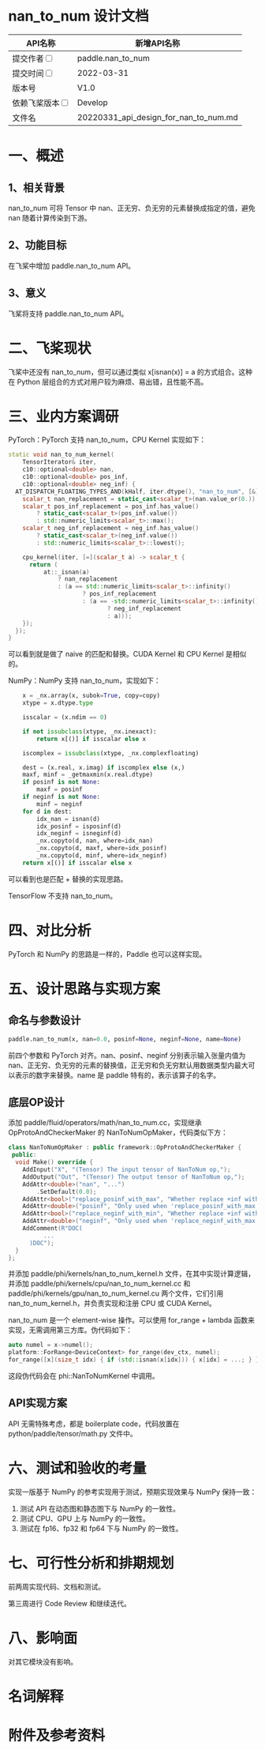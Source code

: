 # nan_to_num 设计文档

| API名称                                                      | 新增API名称                               |
| ------------------------------------------------------------ | ----------------------------------------- |
| 提交作者<input type="checkbox" class="rowselector hidden">   | paddle.nan_to_num                         |
| 提交时间<input type="checkbox" class="rowselector hidden">   | 2022-03-31                                |
| 版本号                                                       | V1.0                                      |
| 依赖飞桨版本<input type="checkbox" class="rowselector hidden"> | Develop                                   |
| 文件名                                                       | 20220331_api_design_for_nan_to_num.md<br> |


# 一、概述

## 1、相关背景

nan_to_num 可将 Tensor 中 nan、正无穷、负无穷的元素替换成指定的值，避免 nan 随着计算传染到下游。

## 2、功能目标

在飞桨中增加 paddle.nan_to_num API。

## 3、意义

飞桨将支持 paddle.nan_to_num API。

# 二、飞桨现状

飞桨中还没有 nan_to_num，但可以通过类似 x[isnan(x)] = a 的方式组合。这种在 Python 层组合的方式对用户较为麻烦、易出错，且性能不高。


# 三、业内方案调研

PyTorch：PyTorch 支持 nan_to_num，CPU Kernel 实现如下：

```c++
static void nan_to_num_kernel(
    TensorIterator& iter,
    c10::optional<double> nan,
    c10::optional<double> pos_inf,
    c10::optional<double> neg_inf) {
  AT_DISPATCH_FLOATING_TYPES_AND(kHalf, iter.dtype(), "nan_to_num", [&]() {
    scalar_t nan_replacement = static_cast<scalar_t>(nan.value_or(0.));
    scalar_t pos_inf_replacement = pos_inf.has_value()
        ? static_cast<scalar_t>(pos_inf.value())
        : std::numeric_limits<scalar_t>::max();
    scalar_t neg_inf_replacement = neg_inf.has_value()
        ? static_cast<scalar_t>(neg_inf.value())
        : std::numeric_limits<scalar_t>::lowest();

    cpu_kernel(iter, [=](scalar_t a) -> scalar_t {
      return (
          at::_isnan(a)
              ? nan_replacement
              : (a == std::numeric_limits<scalar_t>::infinity()
                     ? pos_inf_replacement
                     : (a == -std::numeric_limits<scalar_t>::infinity()
                            ? neg_inf_replacement
                            : a)));
    });
  });
}
```

可以看到就是做了 naive 的匹配和替换。CUDA Kernel 和 CPU Kernel 是相似的。

NumPy：NumPy 支持 nan_to_num，实现如下：

```python
    x = _nx.array(x, subok=True, copy=copy)
    xtype = x.dtype.type

    isscalar = (x.ndim == 0)

    if not issubclass(xtype, _nx.inexact):
        return x[()] if isscalar else x

    iscomplex = issubclass(xtype, _nx.complexfloating)

    dest = (x.real, x.imag) if iscomplex else (x,)
    maxf, minf = _getmaxmin(x.real.dtype)
    if posinf is not None:
        maxf = posinf
    if neginf is not None:
        minf = neginf
    for d in dest:
        idx_nan = isnan(d)
        idx_posinf = isposinf(d)
        idx_neginf = isneginf(d)
        _nx.copyto(d, nan, where=idx_nan)
        _nx.copyto(d, maxf, where=idx_posinf)
        _nx.copyto(d, minf, where=idx_neginf)
    return x[()] if isscalar else x
```

可以看到也是匹配 + 替换的实现思路。

TensorFlow 不支持 nan_to_num。

# 四、对比分析

PyTorch 和 NumPy 的思路是一样的，Paddle 也可以这样实现。

# 五、设计思路与实现方案

## 命名与参数设计

```python
paddle.nan_to_num(x, nan=0.0, posinf=None, neginf=None, name=None)
```

前四个参数和 PyTorch 对齐。nan、posinf、neginf 分别表示输入张量内值为 nan、正无穷、负无穷的元素的替换值，正无穷和负无穷默认用数据类型内最大可以表示的数字来替换。name 是 paddle 特有的，表示该算子的名字。

## 底层OP设计

添加 paddle/fluid/operators/math/nan_to_num.cc，实现继承 OpProtoAndCheckerMaker 的 NanToNumOpMaker，代码类似下方：

```c++
class NanToNumOpMaker : public framework::OpProtoAndCheckerMaker {
 public:
  void Make() override {
    AddInput("X", "(Tensor) The input tensor of NanToNum op,");
    AddOutput("Out", "(Tensor) The output tensor of NanToNum op,");
    AddAttr<double>("nan", "...")
        .SetDefault(0.0);
    AddAttr<bool>("replace_posinf_with_max", "Whether replace +inf with max value of the data type");
    AddAttr<double>("posinf", "Only used when 'replace_posinf_with_max' is false. Replace +inf with it.");
    AddAttr<bool>("replace_neginf_with_min", "Whether replace +inf with max value of the data type");
    AddAttr<double>("neginf", "Only used when 'replace_neginf_with_max' is false. Replace -inf with it.");
    AddComment(R"DOC(
          ...
      )DOC");
  }
};
```



并添加 paddle/phi/kernels/nan_to_num_kernel.h 文件，在其中实现计算逻辑，并添加 paddle/phi/kernels/cpu/nan_to_num_kernel.cc 和 paddle/phi/kernels/gpu/nan_to_num_kernel.cu 两个文件，它们引用 nan_to_num_kernel.h，并负责实现和注册 CPU 或 CUDA Kernel。

nan_to_num 是一个 element-wise 操作。可以使用 for_range + lambda 函数来实现，无需调用第三方库。伪代码如下：

```c++
auto numel = x->numel();
platform::ForRange<DeviceContext> for_range(dev_ctx, numel);
for_range([x](size_t idx) { if (std::isnan(x[idx])) { x[idx] = ...; } });
```

这段伪代码会在 phi::NanToNumKernel 中调用。

## API实现方案

API 无需特殊考虑，都是 boilerplate code，代码放置在 python/paddle/tensor/math.py 文件中。

# 六、测试和验收的考量

实现一版基于 NumPy 的参考实现用于测试，预期实现效果与 NumPy 保持一致：

1. 测试 API 在动态图和静态图下与 NumPy 的一致性。
2. 测试 CPU、GPU 上与 NumPy 的一致性。
3. 测试在 fp16、fp32 和 fp64 下与 NumPy 的一致性。

# 七、可行性分析和排期规划

前两周实现代码、文档和测试。

第三周进行 Code Review 和继续迭代。

# 八、影响面

对其它模块没有影响。

# 名词解释

# 附件及参考资料
